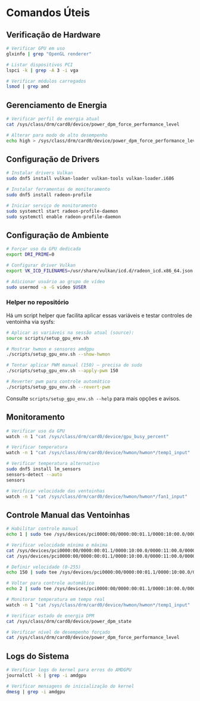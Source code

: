 # Comandos Úteis

## Verificação de Hardware
```bash
# Verificar GPU em uso
glxinfo | grep "OpenGL renderer"

# Listar dispositivos PCI
lspci -k | grep -A 3 -i vga

# Verificar módulos carregados
lsmod | grep amd
```

## Gerenciamento de Energia
```bash
# Verificar perfil de energia atual
cat /sys/class/drm/card0/device/power_dpm_force_performance_level

# Alterar para modo de alto desempenho
echo high > /sys/class/drm/card0/device/power_dpm_force_performance_level
```

## Configuração de Drivers
```bash
# Instalar drivers Vulkan
sudo dnf5 install vulkan-loader vulkan-tools vulkan-loader.i686

# Instalar ferramentas de monitoramento
sudo dnf5 install radeon-profile

# Iniciar serviço de monitoramento
sudo systemctl start radeon-profile-daemon
sudo systemctl enable radeon-profile-daemon
```

## Configuração de Ambiente
```bash
# Forçar uso da GPU dedicada
export DRI_PRIME=0

# Configurar driver Vulkan
export VK_ICD_FILENAMES=/usr/share/vulkan/icd.d/radeon_icd.x86_64.json

# Adicionar usuário ao grupo de vídeo
sudo usermod -a -G video $USER
```

### Helper no repositório
Há um script helper que facilita aplicar essas variáveis e testar controles de ventoinha via sysfs:

```bash
# Aplicar as variáveis na sessão atual (source):
source scripts/setup_gpu_env.sh

# Mostrar hwmon e sensores amdgpu
./scripts/setup_gpu_env.sh --show-hwmon

# Tentar aplicar PWM manual (150) — precisa de sudo
./scripts/setup_gpu_env.sh --apply-pwm 150

# Reverter pwm para controle automático
./scripts/setup_gpu_env.sh --revert-pwm
```

Consulte `scripts/setup_gpu_env.sh --help` para mais opções e avisos.

## Monitoramento
```bash
# Verificar uso da GPU
watch -n 1 "cat /sys/class/drm/card0/device/gpu_busy_percent"

# Verificar temperatura
watch -n 1 "cat /sys/class/drm/card0/device/hwmon/hwmon*/temp1_input"

# Verificar temperatura alternativo
sudo dnf5 install lm_sensors
sensors-detect --auto
sensors

# Verificar velocidade das ventoinhas
watch -n 1 "cat /sys/class/drm/card0/device/hwmon/hwmon*/fan1_input"
```

## Controle Manual das Ventoinhas
```bash
# Habilitar controle manual
echo 1 | sudo tee /sys/devices/pci0000:00/0000:00:01.1/0000:10:00.0/0000:11:00.0/0000:12:00.0/hwmon/hwmon0/pwm1_enable

# Verificar velocidade mínima e máxima
cat /sys/devices/pci0000:00/0000:00:01.1/0000:10:00.0/0000:11:00.0/0000:12:00.0/hwmon/hwmon0/pwm1_min
cat /sys/devices/pci0000:00/0000:00:01.1/0000:10:00.0/0000:11:00.0/0000:12:00.0/hwmon/hwmon0/pwm1_max

# Definir velocidade (0-255)
echo 150 | sudo tee /sys/devices/pci0000:00/0000:00:01.1/0000:10:00.0/0000:11:00.0/0000:12:00.0/hwmon/hwmon0/pwm1

# Voltar para controle automático
echo 2 | sudo tee /sys/devices/pci0000:00/0000:00:01.1/0000:10:00.0/0000:11:00.0/0000:12:00.0/hwmon/hwmon0/pwm1_enable

# Monitorar temperatura em tempo real
watch -n 1 "cat /sys/class/drm/card0/device/hwmon/hwmon*/temp1_input"

# Verificar estado de energia DPM
cat /sys/class/drm/card0/device/power_dpm_state

# Verificar nível de desempenho forçado
cat /sys/class/drm/card0/device/power_dpm_force_performance_level
```

## Logs do Sistema
```bash
# Verificar logs do kernel para erros do AMDGPU
journalctl -k | grep -i amdgpu

# Verificar mensagens de inicialização do kernel
dmesg | grep -i amdgpu
```
